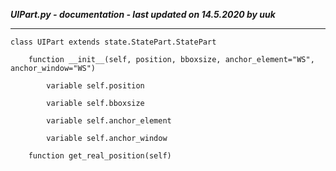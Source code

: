 ***UIPart.py - documentation - last updated on 14.5.2020 by uuk***
___

    class UIPart extends state.StatePart.StatePart

        function __init__(self, position, bboxsize, anchor_element="WS", anchor_window="WS")

            variable self.position

            variable self.bboxsize

            variable self.anchor_element

            variable self.anchor_window

        function get_real_position(self)